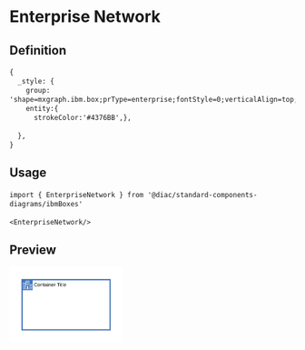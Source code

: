 # Enterprise Network

## Definition

```
{
  _style: {
    group: 'shape=mxgraph.ibm.box;prType=enterprise;fontStyle=0;verticalAlign=top;align=left;spacingLeft=32;spacingTop=4;fillColor=none;rounded=0;whiteSpace=wrap;html=1;strokeColor=#4376BB;strokeWidth=3;dashed=0;container=1;spacing=-4;collapsible=0;expand=0;recursiveResize=0;',
    entity:{
      strokeColor:'#4376BB',},
    
  },
}
```

## Usage

```
import { EnterpriseNetwork } from '@diac/standard-components-diagrams/ibmBoxes'

<EnterpriseNetwork/>
```

## Preview

<img src="./enterprise-network.png" width="200"/>
